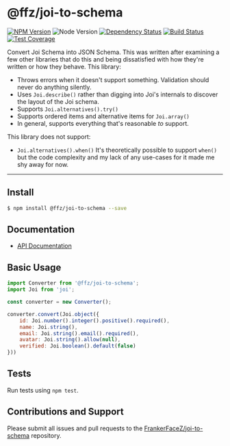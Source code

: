# @ffz/joi-to-schema

[![NPM Version](https://img.shields.io/npm/v/@ffz/joi-to-schema.svg?style=flat)](https://npmjs.org/package/@ffz/joi-to-schema)
![Node Version](https://img.shields.io/node/v/@ffz/joi-to-schema.svg?style=flat)
[![Dependency Status](https://img.shields.io/circleci/project/github/FrankerFaceZ/joi-to-schema.svg?style=flat)](https://circleci.com/gh/frankerfacez/joi-to-schema)
[![Build Status](https://img.shields.io/david/frankerfacez/joi-to-schema.svg?style=flat)](https://david-dm.org/frankerfacez/joi-to-schema)
[![Test Coverage](https://coveralls.io/repos/github/FrankerFaceZ/joi-to-schema/badge.svg?branch=master)](https://coveralls.io/github/FrankerFaceZ/joi-to-schema?branch=master)

Convert Joi Schema into JSON Schema. This was written after examining a few
other libraries that do this and being dissatisfied with how they're written or how
they behave. This library:

-   Throws errors when it doesn't support something. Validation should never
    do anything silently.
-   Uses `Joi.describe()` rather than digging into Joi's internals to discover
    the layout of the Joi schema.
-   Supports `Joi.alternatives().try()`
-   Supports ordered items and alternative items for `Joi.array()`
-   In general, supports everything that's reasonable *to* support.

This library does not support:

-   `Joi.alternatives().when()`
    It's theoretically possible to support `when()` but the code complexity and
    my lack of any use-cases for it made me shy away for now.

* * *

## Install

```bash
$ npm install @ffz/joi-to-schema --save
```

## Documentation

* [API Documentation](https://frankerfacez.github.io/joi-to-schema/)

## Basic Usage

```javascript
import Converter from '@ffz/joi-to-schema';
import Joi from 'joi';

const converter = new Converter();

converter.convert(Joi.object({
    id: Joi.number().integer().positive().required(),
    name: Joi.string(),
    email: Joi.string().email().required(),
    avatar: Joi.string().allow(null),
    verified: Joi.boolean().default(false)
}))
```

## Tests

Run tests using `npm test`.

## Contributions and Support

Please submit all issues and pull requests to the [FrankerFaceZ/joi-to-schema](https://github.com/frankerfacez/joi-to-schema) repository.
